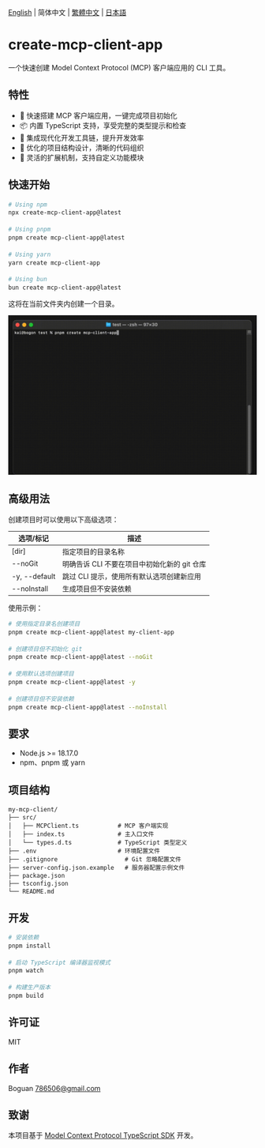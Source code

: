 [English](../README.md) | 简体中文 | [繁體中文](README_zh-TW.md) | [日本語](README_ja-JP.md)

# create-mcp-client-app

一个快速创建 Model Context Protocol (MCP) 客户端应用的 CLI 工具。

## 特性

- 🚀 快速搭建 MCP 客户端应用，一键完成项目初始化
- 📦 内置 TypeScript 支持，享受完整的类型提示和检查
- 🔧 集成现代化开发工具链，提升开发效率
- 📝 优化的项目结构设计，清晰的代码组织
- 🎯 灵活的扩展机制，支持自定义功能模块

## 快速开始

```bash
# Using npm
npx create-mcp-client-app@latest

# Using pnpm
pnpm create mcp-client-app@latest

# Using yarn
yarn create mcp-client-app

# Using bun
bun create mcp-client-app@latest
```

这将在当前文件夹内创建一个目录。

![Client Demo](https://raw.githubusercontent.com/boguan/create-mcp-app/main/packages/docs/client.gif)

## 高级用法

创建项目时可以使用以下高级选项：

| 选项/标记 | 描述 |
|------------|-------------|
| [dir] | 指定项目的目录名称 |
| --noGit | 明确告诉 CLI 不要在项目中初始化新的 git 仓库 |
| -y, --default | 跳过 CLI 提示，使用所有默认选项创建新应用 |
| --noInstall | 生成项目但不安装依赖 |

使用示例：

```bash
# 使用指定目录名创建项目
pnpm create mcp-client-app@latest my-client-app

# 创建项目但不初始化 git
pnpm create mcp-client-app@latest --noGit

# 使用默认选项创建项目
pnpm create mcp-client-app@latest -y

# 创建项目但不安装依赖
pnpm create mcp-client-app@latest --noInstall
```

## 要求

- Node.js >= 18.17.0
- npm、pnpm 或 yarn

## 项目结构

```
my-mcp-client/
├── src/
│   ├── MCPClient.ts           # MCP 客户端实现
│   ├── index.ts               # 主入口文件
│   └── types.d.ts             # TypeScript 类型定义
├── .env                       # 环境配置文件
├── .gitignore                   # Git 忽略配置文件
├── server-config.json.example   # 服务器配置示例文件
├── package.json
├── tsconfig.json
└── README.md
```

## 开发

```bash
# 安装依赖
pnpm install

# 启动 TypeScript 编译器监视模式
pnpm watch

# 构建生产版本
pnpm build
```

## 许可证

MIT

## 作者

Boguan <786506@gmail.com>

## 致谢

本项目基于 [Model Context Protocol TypeScript SDK](https://github.com/modelcontextprotocol/typescript-sdk) 开发。